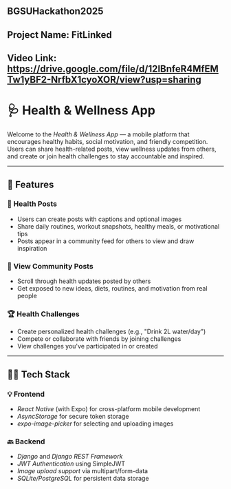## BGSUHackathon2025

## Project Name: FitLinked

## Video Link: https://drive.google.com/file/d/12IBnfeR4MfEMTw1yBF2-NrfbX1cyoXOR/view?usp=sharing

# 🩺 Health & Wellness App

Welcome to the *Health & Wellness App* — a mobile platform that encourages healthy habits, social motivation, and friendly competition. Users can share health-related posts, view wellness updates from others, and create or join health challenges to stay accountable and inspired.

---

## 🚀 Features

### 📝 Health Posts
- Users can create posts with captions and optional images
- Share daily routines, workout snapshots, healthy meals, or motivational tips
- Posts appear in a community feed for others to view and draw inspiration

### 👀 View Community Posts
- Scroll through health updates posted by others
- Get exposed to new ideas, diets, routines, and motivation from real people

### 🏆 Health Challenges
- Create personalized health challenges (e.g., "Drink 2L water/day")
- Compete or collaborate with friends by joining challenges
- View challenges you've participated in or created

---

## 🧑‍💻 Tech Stack

### 💡 Frontend
- *React Native* (with Expo) for cross-platform mobile development
- *AsyncStorage* for secure token storage
- *expo-image-picker* for selecting and uploading images

### 🔙 Backend
- *Django* and *Django REST Framework*
- *JWT Authentication* using SimpleJWT
- *Image upload support* via multipart/form-data
- *SQLite/PostgreSQL* for persistent data storage
